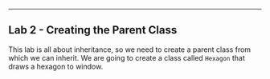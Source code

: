 ----------

## Lab 2 - Creating the Parent Class

This lab is all about inheritance, so we need to create a parent class from which we can inherit. We are going to create a class called `Hexagon` that draws a hexagon to window.